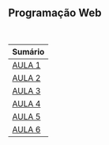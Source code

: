 ## Programação Web

<br />

| Sumário           |
| ----------------- |
| [AULA 1](aula-1/) |
| [AULA 2](aula-2/) |
| [AULA 3](aula-3/) |
| [AULA 4](aula-4/) |
| [AULA 5](aula-5/) |
| [AULA 6](aula-6/) |
